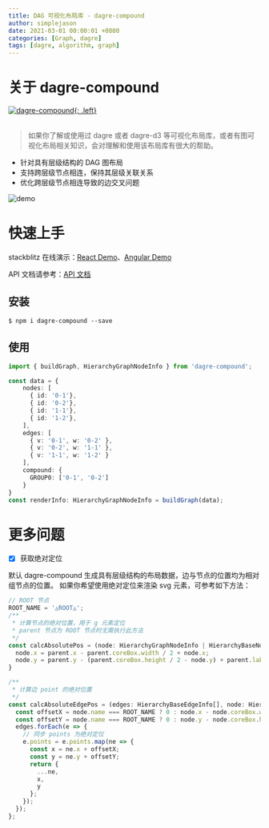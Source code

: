 ```yaml
---
title: DAG 可视化布局库 - dagre-compound
author: simplejason
date: 2021-03-01 00:00:01 +0800
categories: [Graph, dagre]
tags: [dagre, algorithm, graph]
---
```


# 关于 dagre-compound

[![dagre-compound](https://img.shields.io/badge/npm-dagre--compound-orange?style=flat-square){: .left}](https://www.npmjs.com/package/dagre-compound)
<br>
<br>


> 如果你了解或使用过 dagre 或者 dagre-d3 等可视化布局库，或者有图可视化布局相关知识，会对理解和使用该布局库有很大的帮助。

- 针对具有层级结构的 DAG 图布局
- 支持跨层级节点相连，保持其层级关联关系
- 优化跨层级节点相连导致的边交叉问题

![demo](https://gblobscdn.gitbook.com/assets%2F-MW2-2DdByqaneMxSyZr%2F-MW3XGbReAcGuDIUsjKv%2F-MW3YIAZVn_muLvf7Pq5%2Fg6-dc-demo.jpg?alt=media&token=ebde33a3-cb7e-4277-a6cc-ad10cc58aeab)

# 快速上手

stackblitz 在线演示：[React Demo](https://stackblitz.com/edit/react-ts-igpdyg?file=Graph.tsx)、[Angular Demo](https://stackblitz.com/edit/angular-ivy-ivy67e?file=src/app/app.component.ts)

API 文档请参考：[API 文档](/posts/dagre-compound-apis/)

## 安装

```console
$ npm i dagre-compound --save
```

## 使用

```typescript
import { buildGraph, HierarchyGraphNodeInfo } from 'dagre-compound';

const data = {
    nodes: [
      { id: '0-1'},
      { id: '0-2'},
      { id: '1-1'},
      { id: '1-2'},
    ],
    edges: [
      { v: '0-1', w: '0-2' },
      { v: '0-2', w: '1-1' },
      { v: '1-1', w: '1-2' }
    ],
    compound: {
      GROUP0: ['0-1', '0-2']
    }
}
const renderInfo: HierarchyGraphNodeInfo = buildGraph(data);
```

# 更多问题

- [x] 获取绝对定位

默认 dagre-compound 生成具有层级结构的布局数据，边与节点的位置均为相对组节点的位置。
如果你希望使用绝对定位来渲染 svg 元素，可参考如下方法：
```typescript
// ROOT 节点  
ROOT_NAME = '◬ROOT◬';
/**
 * 计算节点的绝对位置，用于 g 元素定位
 * parent 节点为 ROOT 节点时无需执行此方法
 */
const calcAbsolutePos = (node: HierarchyGraphNodeInfo | HierarchyBaseNodeInfo, parent: HierarchyGraphNodeInfo): void => {
  node.x = parent.x - parent.coreBox.width / 2 + node.x;
  node.y = parent.y - (parent.coreBox.height / 2 - node.y) + parent.labelHeight;
}

/**
 * 计算边 point 的绝对位置
 */
const calcAbsoluteEdgePos = (edges: HierarchyBaseEdgeInfo[], node: HierarchyGraphNodeInfo) => {
  const offsetX = node.name === ROOT_NAME ? 0 : node.x - node.coreBox.width / 2;
  const offsetY = node.name === ROOT_NAME ? 0 : node.y - node.coreBox.height / 2 + node.paddingTop;
  edges.forEach(e => {
    // 同步 points 为绝对定位
    e.points = e.points.map(ne => {
      const x = ne.x + offsetX;
      const y = ne.y + offsetY;
      return {
        ...ne,
        x,
        y
      };
    });
  });
};
```
